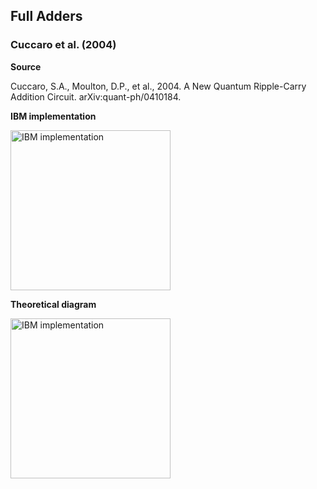 ## Full Adders

### Cuccaro et al. (2004)
**Source**

Cuccaro, S.A., Moulton, D.P., et al., 2004. A New Quantum Ripple-Carry Addition 
Circuit. arXiv:quant-ph/0410184. 

**IBM implementation**

<img width="256" alt="IBM implementation" src="https://github.com/nelsongarrido/quantumAdders-/assets/6036814/548aa4bf-12f6-47be-ba7a-06b466ec2c3e">

**Theoretical diagram**

<img width="256" alt="IBM implementation" src="https://github.com/nelsongarrido/quantumAdders-/assets/6036814/43803224-5c33-4950-bc6d-25d2f5f803e8">
